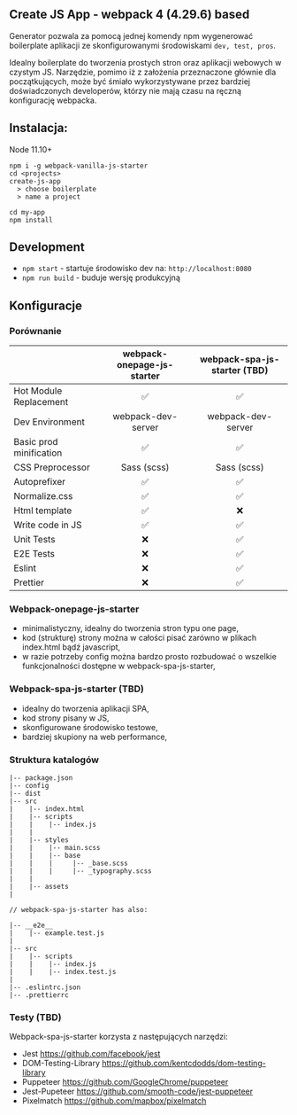 ## Create JS App - webpack 4 (4.29.6) based

Generator pozwala za pomocą jednej komendy npm wygenerować boilerplate aplikacji
ze skonfigurowanymi środowiskami `dev, test, pros`.

Idealny boilerplate do tworzenia prostych stron oraz aplikacji webowych w czystym JS.
Narzędzie, pomimo iż z założenia przeznaczone głównie dla początkujących, może być śmiało wykorzystywane przez bardziej
doświadczonych developerów, którzy nie mają czasu na ręczną konfigurację webpacka.

## Instalacja:

Node 11.10+
```
npm i -g webpack-vanilla-js-starter
cd <projects>
create-js-app
  > choose boilerplate
  > name a project
  
cd my-app
npm install
```

## Development

- `npm start` - startuje środowisko dev na: `http://localhost:8080`
- `npm run build` - buduje wersję produkcyjną

## Konfiguracje

### Porównanie

|                         | webpack-onepage-js-starter | webpack-spa-js-starter (TBD) |
| :---------------------- | :------------------------: | :--------------------: |
| Hot Module Replacement  |     :white_check_mark:     |   :white_check_mark:   |
| Dev Environment         |     webpack-dev-server     |   webpack-dev-server   |
| Basic prod minification |     :white_check_mark:     |   :white_check_mark:   |
| CSS Preprocessor        |        Sass (scss)         |      Sass (scss)       |
| Autoprefixer            |     :white_check_mark:     |   :white_check_mark:   |
| Normalize.css           |     :white_check_mark:     |   :white_check_mark:   |
| Html template           |     :white_check_mark:     |          :x:           |
| Write code in JS        |     :white_check_mark:     |   :white_check_mark:   |
| Unit Tests              |            :x:             |   :white_check_mark:   |
| E2E Tests               |            :x:             |   :white_check_mark:   |
| Eslint                  |            :x:             |   :white_check_mark:   |
| Prettier                |            :x:             |   :white_check_mark:   |

### Webpack-onepage-js-starter

- minimalistyczny, idealny do tworzenia stron typu one page,
- kod (strukturę) strony można w całości pisać zarówno w plikach index.html bądź javascript,
- w razie potrzeby config można bardzo prosto rozbudować o wszelkie funkcjonalności dostępne w webpack-spa-js-starter,

### Webpack-spa-js-starter (TBD)

- idealny do tworzenia aplikacji SPA,
- kod strony pisany w JS,
- skonfigurowane środowisko testowe,
- bardziej skupiony na web performance,

### Struktura katalogów

```
|-- package.json
|-- config
|-- dist
|-- src
|    |-- index.html
|    |-- scripts
|    |    |-- index.js
|    |
|    |-- styles
|    |    |-- main.scss
|    |    |-- base
|    |    |     |-- _base.scss
|    |    |     |-- _typography.scss
|    |
|    |-- assets
|

// webpack-spa-js-starter has also:

|-- __e2e__
|    |-- example.test.js
|
|-- src
|    |-- scripts
|    |    |-- index.js
|    |    |-- index.test.js
|
|-- .eslintrc.json
|-- .prettierrc
```

### Testy (TBD)

Webpack-spa-js-starter korzysta z następujących narzędzi:

- Jest https://github.com/facebook/jest
- DOM-Testing-Library https://github.com/kentcdodds/dom-testing-library
- Puppeteer https://github.com/GoogleChrome/puppeteer
- Jest-Pupeteer https://github.com/smooth-code/jest-puppeteer
- Pixelmatch https://github.com/mapbox/pixelmatch
